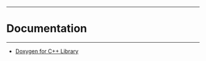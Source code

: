 -----------------------------
# **Documentation**
----------------------------
* [Doxygen for C++ Library](https://1232Konstantin/homework4/html/index.html)
